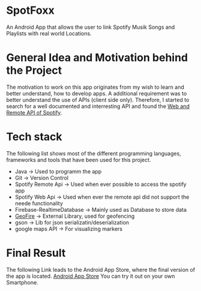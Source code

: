 # SpotFoxx
An Android App that allows the user to link Spotify Musik Songs and Playlists with real world Locations. 

# General Idea and Motivation behind the Project
The motivation to work on this app originates from my wish to learn and better understand, how to develop apps. A additional requirement was to better understand the use of APIs (client side only). 
Therefore, I started to search for a well documented and interresting API and found the [Web and Remote API of Spotify](https://developer.spotify.com/documentation/web-api/). 


# Tech stack
The following list shows most of the different programming languages, frameworks and tools that have been used for this project.

- Java                      -> Used to programm the app
- Git                       -> Version Control 
- Spotify Remote Api        -> Used when ever possible to access the spotify app
- Spotify Web Api           -> Used when ever the remote api did not support the neede functionality 
- Firebase-RealtimeDatabase                -> Mainly used as Database to store data
- [GeoFire](https://github.com/firebase/geofire-java) -> External Library, used for geofencing
- gson                      -> Lib for json serializatin/deserialization
- google maps API           -> For visualizing markers


# Final Result
The following Link leads to the Android App Store, where the final version of the app is located. 
[Android App Store](https://play.google.com/store/apps/details?id=com.spotfoxx&gl=DE)
You can try it out on your own Smartphone.